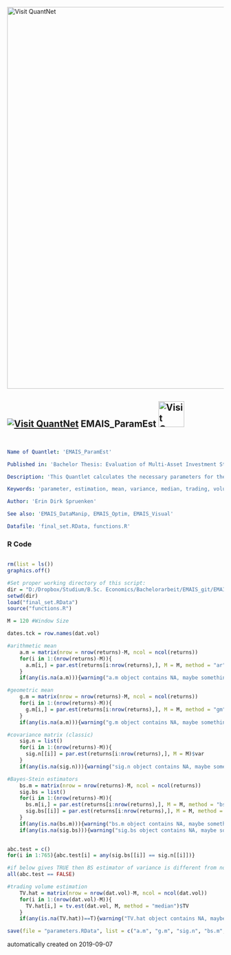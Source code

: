[<img src="https://github.com/QuantLet/Styleguide-and-FAQ/blob/master/pictures/banner.png" width="888" alt="Visit QuantNet">](http://quantlet.de/)

## [<img src="https://github.com/QuantLet/Styleguide-and-FAQ/blob/master/pictures/qloqo.png" alt="Visit QuantNet">](http://quantlet.de/) **EMAIS_ParamEst** [<img src="https://github.com/QuantLet/Styleguide-and-FAQ/blob/master/pictures/QN2.png" width="60" alt="Visit QuantNet 2.0">](http://quantlet.de/)

```yaml


Name of Quantlet: 'EMAIS_ParamEst'

Published in: 'Bachelor Thesis: Evaluation of Multi-Asset Investment Strategies with Digital Assets'

Description: 'This Quantlet calculates the necessary parameters for the optimization routines based on the sample data.'

Keywords: 'parameter, estimation, mean, variance, median, trading, volume, bayes, stein'

Author: 'Erin Dirk Spruenken'

See also: 'EMAIS_DataManip, EMAIS_Optim, EMAIS_Visual'

Datafile: 'final_set.RData, functions.R'
```

### R Code
```r

rm(list = ls())
graphics.off()

#Set proper working directory of this script:
dir = "D:/Dropbox/Studium/B.Sc. Economics/Bachelorarbeit/EMAIS_git/EMAIS_ParamEst"
setwd(dir)
load("final_set.RData")
source("functions.R")

M = 120 #Window Size

dates.tck = row.names(dat.vol)

#arithmetic mean
    a.m = matrix(nrow = nrow(returns)-M, ncol = ncol(returns))
    for(i in 1:(nrow(returns)-M)){
      a.m[i,] = par.est(returns[i:nrow(returns),], M = M, method = "ar")$mu
    }
    if(any(is.na(a.m))){warning("a.m object contains NA, maybe something wrong with window size or data?")}

#geometric mean
    g.m = matrix(nrow = nrow(returns)-M, ncol = ncol(returns))
    for(i in 1:(nrow(returns)-M)){
      g.m[i,] = par.est(returns[i:nrow(returns),], M = M, method = "gm")$mu
    }
    if(any(is.na(a.m))){warning("g.m object contains NA, maybe something wrong with window size or data?")}

#covariance matrix (classic)
    sig.n = list()
    for(i in 1:(nrow(returns)-M)){
      sig.n[[i]] = par.est(returns[i:nrow(returns),], M = M)$var
    }
    if(any(is.na(sig.n))){warning("sig.n object contains NA, maybe something wrong with window size or data?")}

#Bayes-Stein estimators
    bs.m = matrix(nrow = nrow(returns)-M, ncol = ncol(returns))
    sig.bs = list()
    for(i in 1:(nrow(returns)-M)){
      bs.m[i,] = par.est(returns[i:nrow(returns),], M = M, method = "bs")$mu
      sig.bs[[i]] = par.est(returns[i:nrow(returns),], M = M, method = "bs")$var
    }
    if(any(is.na(bs.m))){warning("bs.m object contains NA, maybe something wrong with window size or data?")}
    if(any(is.na(sig.bs))){warning("sig.bs object contains NA, maybe something wrong with window size or data?")}
    

abc.test = c()
for(i in 1:765){abc.test[i] = any(sig.bs[[i]] == sig.n[[i]])}

#if below gives TRUE then BS estimator of variance is different from normal Variance estimator
all(abc.test == FALSE)

#trading volume estimation
    TV.hat = matrix(nrow = nrow(dat.vol)-M, ncol = ncol(dat.vol))
    for(i in 1:(nrow(dat.vol)-M)){
      TV.hat[i,] = tv.est(dat.vol, M, method = "median")$TV
    }
    if(any(is.na(TV.hat))==T){warning("TV.hat object contains NA, maybe something wrong with window size or data?")}

save(file = "parameters.RData", list = c("a.m", "g.m", "sig.n", "bs.m", "sig.bs", "TV.hat"))
```

automatically created on 2019-09-07